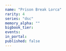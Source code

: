 ```yaml
---
name: "Prison Break Lorca"
rarity: 4
series: "dsc"
memory_alpha: ""
bigbook_tier:
events:
in_portal:
published: false
---
```

